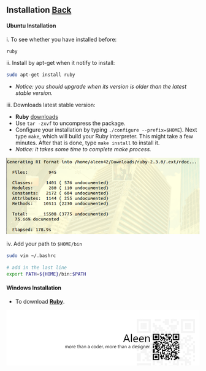 ## Installation [Back](./../ruby.md)

#### Ubuntu Installation

i. To see whether you have installed before:

```sh
ruby
```

ii. Install by apt-get when it notify to install:

```sh
sudo apt-get install ruby
```

- *Notice: you should upgrade when its version is older than the latest stable version.*

iii. Downloads latest stable version:

- **Ruby** [downloads](https://www.ruby-lang.org/en/downloads/)
- Use `tar -zxvf` to uncompress the package.
- Configure your installation by typing  `./configure --prefix=$HOME`). Next type `make`, which will build your Ruby interpreter. This might take a few minutes. After that is done, type  `make install` to install it.
- *Notice: it takes some time to complete make process.*

<img src="./cost.png">

iv. Add your path to `$HOME/bin`

```sh
sudo vim ~/.bashrc
```

```sh
# add in the last line
export PATH=${HOME}/bin:$PATH
```

#### Windows Installation

- To download [**Ruby**](https://www.ruby-lang.org/en/downloads/). 

<a href="http://aleen42.github.io/" target="_blank" ><img src="./../../../pic/tail.gif"></a>
